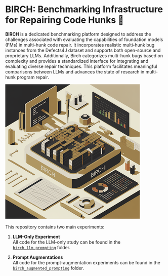 # BIRCH: Benchmarking Infrastructure for Repairing Code Hunks :rocket:

**BIRCH** is a dedicated benchmarking platform designed to address the challenges associated with evaluating the capabilities of foundation models (FMs) in multi-hunk code repair. It incorporates realistic multi-hunk bug instances from the Defects4J dataset and supports both open-source and proprietary LLMs. Additionally, Birch categorizes multi-hunk bugs based on complexity and provides a standardized interface for integrating and evaluating diverse repair techniques. This platform facilitates meaningful comparisons between LLMs and advances the state of research in multi-hunk program repair.

![BIRCH: Benchmarking Infrastructure for Repairing Code Hunks](images/birch-image.png)

This repository contains two main experiments:

1. **LLM-Only Experiment**  
   All code for the LLM-only study can be found in the  
   [`birch_llm_prompting`](./birch_llm_prompting) folder.

2. **Prompt Augmentations**  
   All code for the prompt-augmentation experiments can be found in the  
   [`birch_augmented_prompting`](./birch_augmented_prompting) folder.
